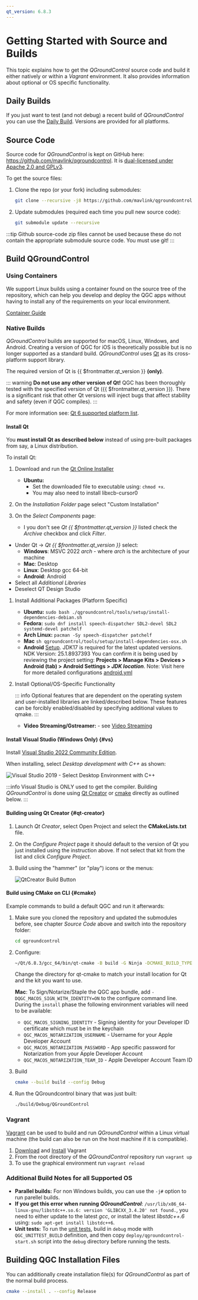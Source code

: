 ```yaml
---
qt_version: 6.8.3
---
```


# Getting Started with Source and Builds

This topic explains how to get the _QGroundControl_ source code and build it either natively or within a _Vagrant_ environment.
It also provides information about optional or OS specific functionality.

## Daily Builds

If you just want to test (and not debug) a recent build of _QGroundControl_ you can use the [Daily Build](../../qgc-user-guide/releases/daily_builds.md).
Versions are provided for all platforms.

## Source Code

Source code for _QGroundControl_ is kept on GitHub here: https://github.com/mavlink/qgroundcontrol.
It is [dual-licensed under Apache 2.0 and GPLv3](https://github.com/mavlink/qgroundcontrol/blob/master/.github/COPYING.md).

To get the source files:

1. Clone the repo (or your fork) including submodules:

   ```sh
   git clone --recursive -j8 https://github.com/mavlink/qgroundcontrol.git
   ```

2. Update submodules (required each time you pull new source code):

   ```sh
   git submodule update --recursive
   ```

:::tip
Github source-code zip files cannot be used because these do not contain the appropriate submodule source code.
You must use git!
:::

## Build QGroundControl

### Using Containers

We support Linux builds using a container found on the source tree of the repository, which can help you develop and deploy the QGC apps without having to install any of the requirements on your local environment.

[Container Guide](../getting_started/container.md)

### Native Builds

_QGroundControl_ builds are supported for macOS, Linux, Windows, and Android. Creating a version of QGC for iOS is theoretically possible but is no longer supported as a standard build.
_QGroundControl_ uses [Qt](http://www.qt.io) as its cross-platform support library.

The required version of Qt is {{ $frontmatter.qt_version }} **(only)**.

::: warning
**Do not use any other version of Qt!**
QGC has been thoroughly tested with the specified version of Qt ({{ $frontmatter.qt_version }}).
There is a significant risk that other Qt versions will inject bugs that affect stability and safety (even if QGC compiles).
:::

For more information see: [Qt 6 supported platform list](https://doc.qt.io/qt-6/supported-platforms.html).

#### Install Qt

You **must install Qt as described below** instead of using pre-built packages from say, a Linux distribution.

To install Qt:

1. Download and run the [Qt Online Installer](https://www.qt.io/download-qt-installer-oss)
   - **Ubuntu:**
     - Set the downloaded file to executable using: `chmod +x`.
     - You may also need to install libxcb-cursor0

2. On the _Installation Folder_ page select "Custom Installation"

3. On the _Select Components_ page:

   - I you don't see _Qt {{ $frontmatter.qt_version }}_ listed check the _Archive_ checkbox and click _Filter_.

- Under Qt -> _Qt {{ $frontmatter.qt_version }}_ select:
  - **Windows**: MSVC 2022 _arch_ - where _arch_ is the architecture of your machine
  - **Mac**: Desktop
  - **Linux**: Desktop gcc 64-bit
  - **Android**: Android
- Select all _Additional Libraries_
- Deselect QT Design Studio

1. Install Additional Packages (Platform Specific)

   - **Ubuntu:** `sudo bash ./qgroundcontrol/tools/setup/install-dependencies-debian.sh`
   - **Fedora:** `sudo dnf install speech-dispatcher SDL2-devel SDL2 systemd-devel patchelf`
   - **Arch Linux:** `pacman -Sy speech-dispatcher patchelf`
   - **Mac** `sh qgroundcontrol/tools/setup/install-dependencies-osx.sh`
   - **Android** [Setup](https://doc.qt.io/qt-6/android-getting-started.html). JDK17 is required for the latest updated versions. NDK Version: 25.1.8937393
     You can confirm it is being used by reviewing the project setting: **Projects > Manage Kits > Devices > Android (tab) > Android Settings > _JDK location_**.
     Note: Visit here for more detailed configurations [android.yml](.github/workflows/android.yml)

2. Install Optional/OS-Specific Functionality

   ::: info
   Optional features that are dependent on the operating system and user-installed libraries are linked/described below.
   These features can be forcibly enabled/disabled by specifying additional values to qmake.
   :::

   - **Video Streaming/Gstreamer:** - see [Video Streaming](https://github.com/mavlink/qgroundcontrol/blob/master/src/VideoManager/VideoReceiver/GStreamer/README.md)

#### Install Visual Studio (Windows Only) {#vs}

Install [Visual Studio 2022 Community Edition](https://visualstudio.microsoft.com/downloads/).

When installing, select _Desktop development with C++_ as shown:

![Visual Studio 2019 - Select Desktop Environment with C++](../../../assets/dev_getting_started/visual_studio_select_features.png)

:::info
Visual Studio is ONLY used to get the compiler. Building _QGroundControl_ is done using [Qt Creator](#qt-creator) or [cmake](#cmake) directly as outlined below.
:::

#### Building using Qt Creator {#qt-creator}

1. Launch _Qt Creator_, select Open Project and select the **CMakeLists.txt** file.

2. On the _Configure Project_ page it should default to the version of Qt you just installed using the instruction above. If not select that kit from the list and click _Configure Project_.

3. Build using the "hammer" (or "play") icons or the menus:

   ![QtCreator Build Button](../../../assets/dev_getting_started/qt_creator_build_qgc.png)

#### Build using CMake on CLI {#cmake}

Example commands to build a default QGC and run it afterwards:

1. Make sure you cloned the repository and updated the submodules before, see chapter _Source Code_ above and switch into the repository folder:

   ```sh
   cd qgroundcontrol
   ```

2. Configure:

   ```sh
   ~/Qt/6.8.3/gcc_64/bin/qt-cmake -B build -G Ninja -DCMAKE_BUILD_TYPE=Debug
   ```

   Change the directory for qt-cmake to match your install location for Qt and the kit you want to use.

   **Mac**: To Sign/Notarize/Staple the QGC app bundle, add `-DQGC_MACOS_SIGN_WITH_IDENTITY=ON` to the configure command line. During the `install` phase the following environment variables will need to be available:

   - `QGC_MACOS_SIGNING_IDENTITY` - Signing identity for your Developer ID certificate which must be in the keychain
   - `QGC_MACOS_NOTARIZATION_USERNAME` - Username for your Apple Developer Account
   - `QGC_MACOS_NOTARIZATION_PASSWORD` - App specific password for Notarization from your Apple Developer Account
   - `QGC_MACOS_NOTARIZATION_TEAM_ID` - Apple Developer Account Team ID

3. Build

   ```sh
   cmake --build build --config Debug
   ```

4. Run the QGroundcontrol binary that was just built:

   ```sh
   ./build/Debug/QGroundControl
   ```

### Vagrant

[Vagrant](https://www.vagrantup.com/) can be used to build and run _QGroundControl_ within a Linux virtual machine (the build can also be run on the host machine if it is compatible).

1. [Download](https://www.vagrantup.com/downloads.html) and [Install](https://www.vagrantup.com/docs/getting-started/) Vagrant
2. From the root directory of the _QGroundControl_ repository run `vagrant up`
3. To use the graphical environment run `vagrant reload`

### Additional Build Notes for all Supported OS

- **Parallel builds:** For non Windows builds, you can use the `-j#` option to run parellel builds.
- **If you get this error when running _QGroundControl_**: `/usr/lib/x86_64-linux-gnu/libstdc++.so.6: version 'GLIBCXX_3.4.20' not found.`, you need to either update to the latest _gcc_, or install the latest _libstdc++.6_ using: `sudo apt-get install libstdc++6`.
- **Unit tests:** To run the [unit tests](../contribute/unit_tests.md), build in `debug` mode with `QGC_UNITTEST_BUILD` definition, and then copy `deploy/qgroundcontrol-start.sh` script into the `debug` directory before running the tests.

## Building QGC Installation Files

You can additionally create installation file(s) for _QGroundControl_ as part of the normal build process.

```sh
cmake --install . --config Release
```
